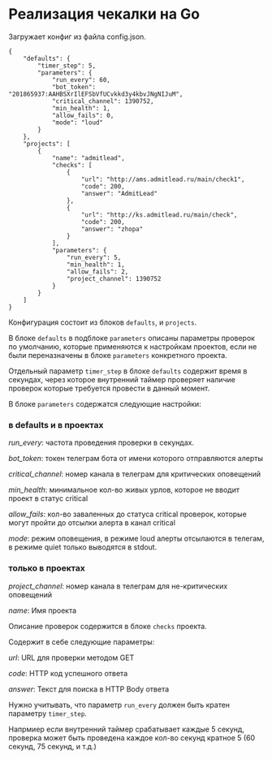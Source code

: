 # Реализация чекалки на Go

Загружает конфиг из файла config.json.

```
{
    "defaults": {
        "timer_step": 5,
        "parameters": {
            "run_every": 60,
            "bot_token": "201865937:AAHBSXrIlEFSbVfUCvkkd3y4kbvJNgNIJuM",
            "critical_channel": 1390752,
            "min_health": 1,
            "allow_fails": 0,
            "mode": "loud"
        }
    },
    "projects": [
        {
            "name": "admitlead",
            "checks": [
                {
                    "url": "http://ams.admitlead.ru/main/check1",
                    "code": 200,
                    "answer": "AdmitLead"
                },
                {
                    "url": "http://ks.admitlead.ru/main/check",
                    "code": 200,
                    "answer": "zhopa"
                }
            ],
            "parameters": {
                "run_every": 5,
                "min_health": 1,
                "allow_fails": 2,
                "project_channel": 1390752
            }
        }
    ]
}
```


Конфигурация состоит из блоков `defaults`, и `projects`.

В блоке `defaults` в подблоке `parameters` описаны параметры проверок по умолчанию, которые применяются к настройкам проектов, если не были переназначены в блоке `parameters` конкретного проекта.

Отдельный параметр `timer_step` в блоке `defaults` содержит время в секундах, через которое внутренний таймер проверяет наличие проверок которые требуется провести в данный момент.

В блоке `parameters` содержатся следующие настройки:

### в defaults и в проектах

*run_every*: частота проведения проверки в секундах.

*bot_token*: токен телеграм бота от имени которого отправляются алерты

*critical_channel*: номер канала в телеграм для критических оповещений

*min_health*: минимальное кол-во живых урлов, которое не вводит проект в статус critical

*allow_fails*: кол-во заваленных до статуса critical проверок, которые могут пройти до отсылки алерта в канал critical

*mode*: режим оповещения, в режиме loud алерты отсылаются в телегам, в режиме quiet только выводятся в stdout.


### только в проектах

*project_channel*: номер канала в телеграм для не-критических оповещений

*name*: Имя проекта


Описание проверок содержится в блоке `checks` проекта.

Содержит в себе следующие параметры:

*url*: URL для проверки методом GET

*code*: HTTP код успешного ответа

*answer*: Текст для поиска в HTTP Body ответа



Нужно учитывать, что параметр `run_every` должен быть кратен параметру `timer_step`.

Напрмиер если внутренний таймер срабатывает каждые 5 секунд, проверка может быть проведена каждое кол-во секунд кратное 5 (60 секунд, 75 секунд, и т.д.)
